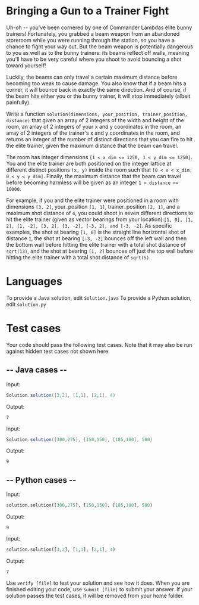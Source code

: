 Bringing a Gun to a Trainer Fight
=================================
Uh-oh -- you've been cornered by one of Commander Lambdas elite bunny trainers! Fortunately, you grabbed a beam weapon from an abandoned storeroom while you were running through the station, so you have a chance to fight your way out. But the beam weapon is potentially dangerous to you as well as to the bunny trainers: its beams reflect off walls, meaning you'll have to be very careful where you shoot to avoid bouncing a shot toward yourself!

Luckily, the beams can only travel a certain maximum distance before becoming too weak to cause damage. You also know that if a beam hits a corner, it will bounce back in exactly the same direction. And of course, if the beam hits either you or the bunny trainer, it will stop immediately (albeit painfully).

Write a function `solution(dimensions, your_position, trainer_position, distance)` that given an array of 2 integers of the width and height of the room, an array of 2 integers of your x and y coordinates in the room, an array of 2 integers of the trainer's x and y coordinates in the room, and returns an integer of the number of distinct directions that you can fire to hit the elite trainer, given the maximum distance that the beam can travel.

The room has integer dimensions `[1 < x_dim <= 1250, 1 < y_dim <= 1250]`. You and the elite trainer are both positioned on the integer lattice at different distinct positions `(x, y)` inside the room such that `[0 < x < x_dim, 0 < y < y_dim]`. Finally, the maximum distance that the beam can travel before becoming harmless will be given as an integer `1 < distance <= 10000`.

For example, if you and the elite trainer were positioned in a room with dimensions `[3, 2]`, your_position `[1, 1]`, trainer_position `[2, 1]`, and a maximum shot distance of `4`, you could shoot in seven different directions to hit the elite trainer (given as vector bearings from your location):`[1, 0], [1, 2], [1, -2], [3, 2], [3, -2], [-3, 2], and [-3, -2]`. As specific examples, the shot at bearing `[1, 0]` is the straight line horizontal shot of distance `1`, the shot at bearing `[-3, -2]` bounces off the left wall and then the bottom wall before hitting the elite trainer with a total shot distance of `sqrt(13)`, and the shot at bearing `[1, 2]` bounces off just the top wall before hitting the elite trainer with a total shot distance of `sqrt(5)`.

Languages
=========

To provide a Java solution, edit `Solution.java`
To provide a Python solution, edit `solution.py`

Test cases
==========

Your code should pass the following test cases.
Note that it may also be run against hidden test cases not shown here.

## -- Java cases --

Input:
```java
Solution.solution([3,2], [1,1], [2,1], 4)
```
Output:

    7

Input:
```java
Solution.solution([300,275], [150,150], [185,100], 500)
```
Output:

    9

## -- Python cases --

Input:
```python
solution.solution([300,275], [150,150], [185,100], 500)
```
Output:

    9

Input:
```python
solution.solution([3,2], [1,1], [2,1], 4)
```
Output:

    7

Use `verify [file]` to test your solution and see how it does. When you are finished editing your code, use `submit [file]` to submit your answer. If your solution passes the test cases, it will be removed from your home folder.
